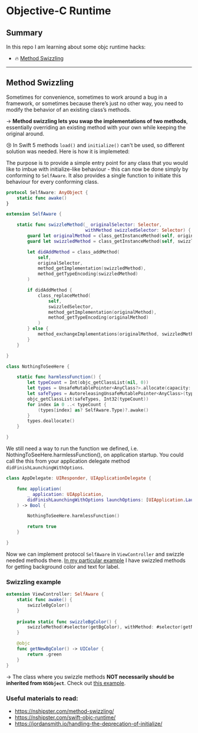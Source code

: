 # Objective-C Runtime

## Summary
In this repo I am learning about some objc runtime hacks:
- 🔥 [Method Swizzling](#method-swizzling)
  

---

## Method Swizzling

Sometimes for convenience, sometimes to work around a bug in a framework, or sometimes because there’s just no other way, you need to modify the behavior of an existing class’s methods. 

-> **Method swizzling lets you swap the implementations of two methods**, essentially overriding an existing method with your own while keeping the original around.

😢 In Swift 5 methods `load()` and `initialize()` can't be used, so different solution was needed. Here is how it is implemeted:

The purpose is to provide a simple entry point for any class that you would like to imbue with initialize-like behaviour - this can now be done simply by conforming to `SelfAware`. It also provides a single function to initiate this behaviour for every conforming class.

```swift
protocol SelfAware: AnyObject {
    static func awake()
}

extension SelfAware {

    static func swizzleMethod(_ originalSelector: Selector,
                              withMethod swizzledSelector: Selector) {
        guard let originalMethod = class_getInstanceMethod(self, originalSelector) else { return }
        guard let swizzledMethod = class_getInstanceMethod(self, swizzledSelector) else { return }

        let didAddMethod = class_addMethod(
            self,
            originalSelector,
            method_getImplementation(swizzledMethod),
            method_getTypeEncoding(swizzledMethod)
        )

        if didAddMethod {
            class_replaceMethod(
                self,
                swizzledSelector,
                method_getImplementation(originalMethod),
                method_getTypeEncoding(originalMethod)
            )
        } else {
            method_exchangeImplementations(originalMethod, swizzledMethod)
        }
    }

}

class NothingToSeeHere {

    static func harmlessFunction() {
        let typeCount = Int(objc_getClassList(nil, 0))
        let types = UnsafeMutablePointer<AnyClass?>.allocate(capacity: typeCount)
        let safeTypes = AutoreleasingUnsafeMutablePointer<AnyClass>(types)
        objc_getClassList(safeTypes, Int32(typeCount))
        for index in 0 ..< typeCount {
            (types[index] as? SelfAware.Type)?.awake()
        }
        types.deallocate()
    }

}
```

We still need a way to run the function we defined, i.e. NothingToSeeHere.harmlessFunction(), on application startup. You could call the this from your application delegate method `didFinishLaunchingWithOptions`.

```swift
class AppDelegate: UIResponder, UIApplicationDelegate {

    func application(
        _ application: UIApplication,
        didFinishLaunchingWithOptions launchOptions: [UIApplication.LaunchOptionsKey: Any]?
    ) -> Bool {

        NothingToSeeHere.harmlessFunction()

        return true
    }

}
```

Now we can implement protocol `SelfAware` in `ViewController` and swizzle needed methods there. [In my particular example](PlayingWithObjCRuntime/SwizzlingExtension.swift) I have swizzled methods for getting background color and text for label.

### Swizzling example

```swift
extension ViewController: SelfAware {
    static func awake() {
        swizzleBgColor()
    }
    
    private static func swizzleBgColor() {
        swizzleMethod(#selector(getBgColor), withMethod: #selector(getNewBgColor))
    }

    @objc
    func getNewBgColor() -> UIColor {
        return .green
    }
}
```

-> The class where you swizzle methods **NOT necessarily should be inherited from `NSObject`**.  Check out [this example](PlayingWithObjCRuntime/SwizzledTextProvider.swift).

### Useful materials to read:
- https://nshipster.com/method-swizzling/
- https://nshipster.com/swift-objc-runtime/
- https://jordansmith.io/handling-the-deprecation-of-initialize/